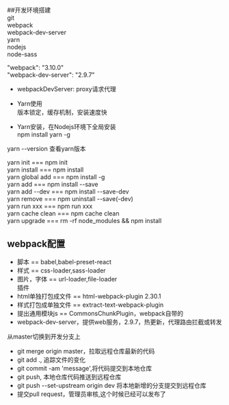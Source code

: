 ##开发环境搭建		
git  
webpack  
webpack-dev-server  
yarn  
nodejs	
node-sass 


"webpack": "3.10.0"		
"webpack-dev-server": "2.9.7"		

- webpackDevServer: proxy请求代理

- Yarn使用		
版本锁定，缓存机制，安装速度快  

- Yarn安装，在Nodejs环境下全局安装  
npm install yarn -g		

yarn --version 查看yarn版本    

yarn init        ===     npm init   
yarn install     ===     npm install    
yarn global add  ===     npm install -g   
yarn add         ===     npm install --save    
yarn add --dev   ===     npm install --save-dev    
yarn remove      ===     npm uninstall --save(-dev)     
yarn run xxx     ===     npm run xxx   
yarn cache clean ===     npm cache clean   
yarn upgrade     ===     rm -rf node_modules && npm install  


## webpack配置
- 脚本 == babel,babel-preset-react   
- 样式 == css-loader,sass-loader  
- 图片，字体 == url-loader,file-loader  
插件  
- html单独打包成文件 == html-webpack-plugin 2.30.1
- 样式打包成单独文件 == extract-text-webpack-plugin 
- 提出通用模块js == CommonsChunkPlugin，webpack自带的  
- webpack-dev-server，提供web服务，2.9.7，热更新，代理路由拦截或转发

<!-- 提交master之后，新建dev分支开发 -->
从master切换到开发分支上  
- git merge origin master，拉取远程仓库最新的代码  
- git add ., 追踪文件的变化  
- git commit -am 'message',将代码提交到本地仓库  
- git push, 本地仓库代码推送到远程仓库 
- git push --set-upstream origin dev 将本地新增的分支提交到远程仓库    
- 提交pull request，管理员审核,这个时候已经可以发布了    





